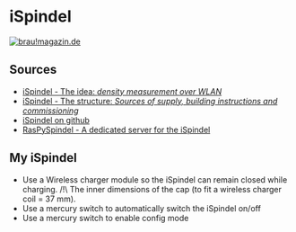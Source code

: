 # iSpindel

[![brau!magazin.de](./images/iSpindel/brau!magazin-Frühjahr-2018.png)](https://braumagazin.de/?issue=2018-01)

## Sources

* [iSpindel - The idea: *density measurement over WLAN*](https://braumagazin.de/article/ispindel-die-idee/)
* [iSpindel - The structure: *Sources of supply, building instructions and commissioning*](https://braumagazin.de/article/ispindel-der-aufbau/)
* [iSpindel on github](https://github.com/universam1/iSpindel)
* [RasPySpindel - A dedicated server for the iSpindel](https://braumagazin.de/article/raspyspindel/)

## My iSpindel

* Use a Wireless charger module so the iSpindel can remain closed while charging.
  /!\ The inner dimensions of the cap (to fit a wireless charger coil = 37 mm).
* Use a mercury switch to automatically switch the iSpindel on/off
* Use a mercury switch to enable config mode
